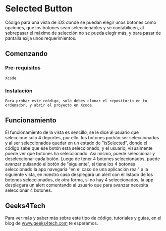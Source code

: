 # Selected Button

Código para una vista de iOS donde se puedan elegir unos botones como opciones, 
que los botones sean seleccionables y se contabilicen, al sobrepasar el máximo de selección no se pueda elegir más, 
y para pasar de pantalla exija unos requerimientos.

## Comenzando


### Pre-requisitos

```
Xcode
```

### Instalación

```
Para probar este coódigo, solo debes clonar el repositorio en tu ordenador, y abrir el proyecto en Xcode.
```

## Funcionamiento

El funcionamiento de la vista es sencillo, se le dice al usuario que seleccione solo 4 deportes, por ello, los botones podrán ser seleccionados y 
al ser seleccionados quedar en un estado de "isSelected", donde el código sabe que ese botón esta seleccionado, y el usuario, 
visualmente puede ver que botones ha seleccionado. Así mismo, puede seleccionar y deseleccionar cada botón. Luego de tener 4 botones seleccionados, 
puede avanzar pulsando el botón de "siguiente", si tiene los 4 botones seleccionado la app navegaría "en el caso de una aplicación real" a la siguiente vista,
en nuestro caso desplegara un alert con el listado de los botones seleccionados, de otra forma, si no hay 4 seleccionados,
la app desplegara un alert comentando al usuario que para avanzar necesita seleccionar 4 botones.


## Geeks4Tech

Para ver más y saber más sobre este tipo de código, tutoriales y guías, en el blog de www.geeks4tech.com te esperamos.

